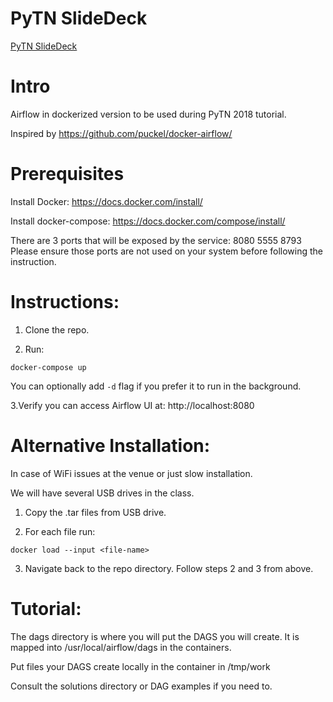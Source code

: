 PyTN SlideDeck
==============
[PyTN SlideDeck](https://github.com/ianze/PyTN2018-Workflow-Engines)

Intro
=====
Airflow in dockerized version to be used during PyTN 2018 tutorial.

Inspired by https://github.com/puckel/docker-airflow/

Prerequisites
=============

Install Docker: https://docs.docker.com/install/

Install docker-compose: https://docs.docker.com/compose/install/

There are 3 ports that will be exposed by the service: 8080 5555 8793
Please ensure those ports are not used on your system before following the instruction.

Instructions:
=============

1. Clone the repo.

2. Run:

```
docker-compose up
```
You can optionally add `-d` flag if you prefer it to run in the background.

3.Verify you can access Airflow UI at: http://localhost:8080

Alternative Installation:
=========================

In case of WiFi issues at the venue or just slow installation.

We will have several USB drives in the class.

1. Copy the .tar files from USB drive. 

2. For each file run:

```
docker load --input <file-name>
```

3. Navigate back to the repo directory. Follow steps 2 and 3 from above. 

Tutorial:
=========

The dags directory is where you will put the DAGS you will create. It is mapped into /usr/local/airflow/dags in the containers.

Put files your DAGS create locally in the container in /tmp/work

Consult the solutions directory or DAG examples if you need to.
